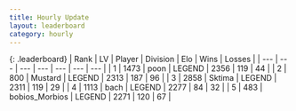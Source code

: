 ```yaml
---
title: Hourly Update
layout: leaderboard
category: hourly
---
```


{: .leaderboard}
| Rank | LV | Player | Division | Elo | Wins | Losses |
| --- | --- | --- | --- | --- | --- | --- |
| <span data-change="0">1</span> | 1473 | <span title="ID: 540690">poon</span> | LEGEND | <span data-change="0">2356</span> | <span data-change="0">119</span> | <span data-change="0">44</span> |
| <span data-change="0">2</span> | 800 | <span title="ID: 611082">Mustard</span> | LEGEND | <span data-change="0">2313</span> | <span data-change="0">187</span> | <span data-change="0">96</span> |
| <span data-change="0">3</span> | 2858 | <span title="ID: 353063">Sktima</span> | LEGEND | <span data-change="0">2311</span> | <span data-change="0">119</span> | <span data-change="0">29</span> |
| <span data-change="0">4</span> | 1113 | <span title="ID: 281795">bach</span> | LEGEND | <span data-change="0">2277</span> | <span data-change="0">84</span> | <span data-change="0">32</span> |
| <span data-change="2">5</span> | 483 | <span title="ID: 753507">bobios_Morbios</span> | LEGEND | <span data-change="12">2271</span> | <span data-change="2">120</span> | <span data-change="0">67</span> |